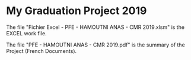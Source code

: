 # My Graduation Project 2019

The file "Fichier Excel - PFE - HAMOUTNI ANAS - CMR 2019.xlsm" is the EXCEL work file.

The file "PFE - HAMOUTNI ANAS - CMR 2019.pdf" is the summary of the Project (French Documents).
